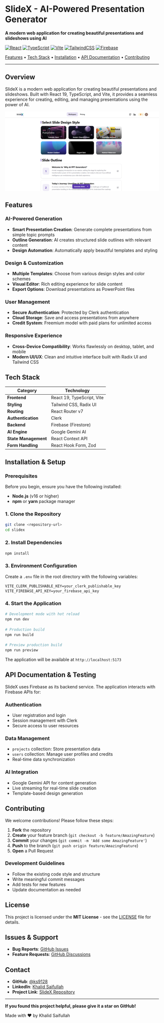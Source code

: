# SlideX - AI-Powered Presentation Generator

**A modern web application for creating beautiful presentations and slideshows using AI**

[![React](https://img.shields.io/badge/React-20232A?style=for-the-badge&logo=react&logoColor=61DAFB)](https://reactjs.org/)
[![TypeScript](https://img.shields.io/badge/TypeScript-007ACC?style=for-the-badge&logo=typescript&logoColor=white)](https://www.typescriptlang.org/)
[![Vite](https://img.shields.io/badge/Vite-B73BFE?style=for-the-badge&logo=vite&logoColor=FFD62E)](https://vitejs.dev/)
[![TailwindCSS](https://img.shields.io/badge/Tailwind_CSS-38B2AC?style=for-the-badge&logo=tailwind-css&logoColor=white)](https://tailwindcss.com/)
[![Firebase](https://img.shields.io/badge/Firebase-039BE5?style=for-the-badge&logo=Firebase&logoColor=white)](https://firebase.google.com/)

[Features](#features) • [Tech Stack](#tech-stack) • [Installation](#installation--setup) • [API Documentation](#api-documentation--testing) • [Contributing](#contributing)

---

## Overview

SlideX is a modern web application for creating beautiful presentations and slideshows. Built with React 19, TypeScript, and Vite, it provides a seamless experience for creating, editing, and managing presentations using the power of AI.

[![SlideX Demo](./main_image.png)](https://youtu.be/xgTlJS_-94A)

## Features

### AI-Powered Generation

- **Smart Presentation Creation**: Generate complete presentations from simple topic prompts
- **Outline Generation**: AI creates structured slide outlines with relevant content
- **Design Automation**: Automatically apply beautiful templates and styling

### Design & Customization

- **Multiple Templates**: Choose from various design styles and color schemes
- **Visual Editor**: Rich editing experience for slide content
- **Export Options**: Download presentations as PowerPoint files

### User Management

- **Secure Authentication**: Protected by Clerk authentication
- **Cloud Storage**: Save and access presentations from anywhere
- **Credit System**: Freemium model with paid plans for unlimited access

### Responsive Experience

- **Cross-Device Compatibility**: Works flawlessly on desktop, tablet, and mobile
- **Modern UI/UX**: Clean and intuitive interface built with Radix UI and Tailwind CSS

## Tech Stack

| Category             | Technology                 |
| -------------------- | -------------------------- |
| **Frontend**         | React 19, TypeScript, Vite |
| **Styling**          | Tailwind CSS, Radix UI     |
| **Routing**          | React Router v7            |
| **Authentication**   | Clerk                      |
| **Backend**          | Firebase (Firestore)       |
| **AI Engine**        | Google Gemini AI           |
| **State Management** | React Context API          |
| **Form Handling**    | React Hook Form, Zod       |

## Installation & Setup

### Prerequisites

Before you begin, ensure you have the following installed:

- **Node.js** (v16 or higher)
- **npm** or **yarn** package manager

### 1. Clone the Repository

```bash
git clone <repository-url>
cd slidex
```

### 2. Install Dependencies

```bash
npm install
```

### 3. Environment Configuration

Create a `.env` file in the root directory with the following variables:

```
VITE_CLERK_PUBLISHABLE_KEY=your_clerk_publishable_key
VITE_FIREBASE_API_KEY=your_firebase_api_key
```

### 4. Start the Application

```bash
# Development mode with hot reload
npm run dev

# Production build
npm run build

# Preview production build
npm run preview
```

The application will be available at `http://localhost:5173`

## API Documentation & Testing

SlideX uses Firebase as its backend service. The application interacts with Firebase APIs for:

### Authentication

- User registration and login
- Session management with Clerk
- Secure access to user resources

### Data Management

- `projects` collection: Store presentation data
- `users` collection: Manage user profiles and credits
- Real-time data synchronization

### AI Integration

- Google Gemini API for content generation
- Live streaming for real-time slide creation
- Template-based design generation

## Contributing

We welcome contributions! Please follow these steps:

1. **Fork** the repository
2. **Create** your feature branch (`git checkout -b feature/AmazingFeature`)
3. **Commit** your changes (`git commit -m 'Add some AmazingFeature'`)
4. **Push** to the branch (`git push origin feature/AmazingFeature`)
5. **Open** a Pull Request

### Development Guidelines

- Follow the existing code style and structure
- Write meaningful commit messages
- Add tests for new features
- Update documentation as needed

## License

This project is licensed under the **MIT License** - see the [LICENSE](LICENSE) file for details.

## Issues & Support

- **Bug Reports**: [GitHub Issues](https://github.com/ks9128/slidex/issues)
- **Feature Requests**: [GitHub Discussions](https://github.com/ks9128/slidex/discussions)

## Contact

- **GitHub**: [@ks9128](https://github.com/ks9128)
- **LinkedIn**: [Khalid Saifullah](https://www.linkedin.com/in/khalidsaifullah-ks/)
- **Project Link**: [SlideX Repository](https://github.com/ks9128/slidex)

---

**If you found this project helpful, please give it a star on GitHub!**

Made with ❤️ by Khalid Saifullah
